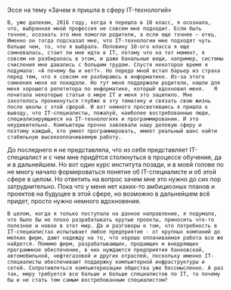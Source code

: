 Эссе на тему «Зачем я пришла в сферу IT-технологий»

	В, уже далеком, 2016 году, когда я перешла в 10 класс, я осознала, что, выбранная мной профессия не совсем мне подходит. Если быть точнее, осознать это мне помогли родители, а если еще точнее – отец. Именно он тогда подсказал мне, что IT-технологии мне подходят чуть больше чем, то, что я выбрала. Половину 10-ого класса я еще сомневалась, стоит ли мне идти в IT, потому что на тот момент, я совсем не разбиралась в этом, и даже банальные вещи, например, системы счисления мне давались с большим трудом. Спустя некоторое время я подумала: «А почему бы и нет?». Но передо мной встал барьер из страха перед тем, что я совсем не разбираюсь в информатике. Из-за этого сомнения меня не покидали. Но тут меня поддержали родители, нашли для меня хорошего репетитора по информатике, который вдохновил меня.   Я почитала некоторые статьи о мире IT и меня это зацепило. Мне захотелось проникнуться глубже в эту тематику и связать свою жизнь после школы с этой сферой. И вот немного просветившись я пришла к выводу, что IT-специалисты, пожалуй, наиболее востребованные люди, специализирующиеся на IT-технологиях и программировании. И это неудивительно. Компьютеры прочно завоевали нашу деловую сферу и поэтому каждый, кто умеет программировать, имеет реальный шанс найти стабильную высокооплачиваемую работу. 

До последнего я не представляла, что из себя представляет IT-специалист и с чем мне придётся столкнуться в процессе обучения, да и в дальнейшем. Но вот один курс института позади, и в моей голове по не многу начало формироваться понятие об IT-специалисте и об этой сфере в целом. Но ответить на вопрос зачем мне это нужно до сих пор затруднительно. Пока что у меня нет каких-то амбициозных планов и проектов на будущее в этой сфере, но возможно в дальнейшем всё придет, просто нужно немного вдохновения.

	В целом, когда я только поступала на данное направление, я подумала, что было бы не плохо разрабатывать крутые проекты, приносить что-то полезное и новое в этот мир. Да и разговоры о том, что потребность в IT-специалистах испытывает любое предприятие - от крупных компаний до мелких фирм, дают надежду на то, что хорошо оплачиваемая работа все же найдется. Помимо фирм, разрабатывающих, продающих и внедряющих программное обеспечение, в них нуждаются предприятия банковской, автомобильной, нефтегазовой и других отраслей, поскольку именно IT-специалисты обеспечивают поддержку компьютерной инфраструктуры и сетей. Сопротивляться компьютеризации общества уже бессмысленно. А раз так, миру требуется все больше и больше специалистов по IТ, то почему бы и не стать тем самым востребованным специалистом?
